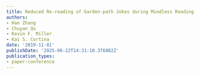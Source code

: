 ```yaml
---
title: Reduced Re-reading of Garden-path Jokes during Mindless Reading
authors:
- Han Zhang
- Chuyan Qu
- Kevin F. Miller
- Kai S. Cortina
date: '2019-11-01'
publishDate: '2025-06-22T14:31:10.376882Z'
publication_types:
- paper-conference
---
```

